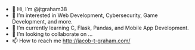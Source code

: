 - 👋 Hi, I’m @jtgraham38
- 👀 I’m interested in Web Development, Cybersecurity, Game Development, and more. 
- 🌱 I’m currently learning C, Flask, Pandas, and Mobile App Development.
- 💞️ I’m looking to collaborate on ...
- 📫 How to reach me http://jacob-t-graham.com/

<!---
jtgraham38/jtgraham38 is a ✨ special ✨ repository because its `README.md` (this file) appears on your GitHub profile.
You can click the Preview link to take a look at your changes.
--->
